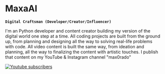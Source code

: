 # MaxaAI

**`Digital Craftsman (Developer/Creator/Influencer)`**

I'm an Python developer and content creator building my version of the digital world one step at a time. 
All coding projects are built from the ground up, from planning and designing all the way to solving real-life problems with code. All video content is built the same way,
from ideation and planning, all the way to finalizing the content with artistic touches. I publish that content on my YouTube & Instagram channel "max0rado"

<p align="left">
  <a href="https://studio.youtube.com/channel/UCV7_WjspeTsJoTsWTmjuTrg/analytics/tab-overview/period-default/explore?entity_type=CHANNEL&entity_id=UCV7_WjspeTsJoTsWTmjuTrg&time_period=4_weeks&explore_type=SUBSCRIBERS">
    <img alt="Youtube subscribers" title="Subscribe to my Youtube channel" src="youtube.com/@Max0Rado?sub_confirmation=1"/>
  </a>
